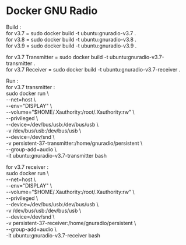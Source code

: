 # Docker GNU Radio

Build :  
for v3.7 = sudo docker build -t ubuntu:gnuradio-v3.7 .  
for v3.8 = sudo docker build -t ubuntu:gnuradio-v3.8 .  
for v3.9 = sudo docker build -t ubuntu:gnuradio-v3.9 .  

for v3.7 Transmitter = sudo docker build -t ubuntu:gnuradio-v3.7-transmitter .  
for v3.7 Receiver = sudo docker build -t ubuntu:gnuradio-v3.7-receiver .  

Run :  
for v3.7 transmitter :  
sudo docker run \  
--net=host \  
--env="DISPLAY" \  
--volume="$HOME/.Xauthority:/root/.Xauthority:rw" \  
--privileged \  
--device=/dev/bus/usb:/dev/bus/usb \  
-v /dev/bus/usb:/dev/bus/usb \  
--device=/dev/snd \  
-v persistent-37-transmitter:/home/gnuradio/persistent \  
--group-add=audio \  
-it ubuntu:gnuradio-v3.7-transmitter bash  

for v3.7 receiver :  
sudo docker run \  
--net=host \  
--env="DISPLAY" \  
--volume="$HOME/.Xauthority:/root/.Xauthority:rw" \  
--privileged \  
--device=/dev/bus/usb:/dev/bus/usb \  
-v /dev/bus/usb:/dev/bus/usb \  
--device=/dev/snd \  
-v persistent-37-receiver:/home/gnuradio/persistent \  
--group-add=audio \  
-it ubuntu:gnuradio-v3.7-receiver bash  


 

